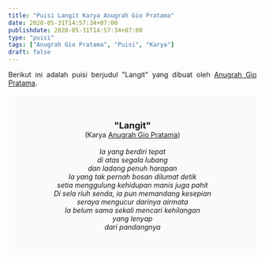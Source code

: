 ```yaml
---
title: "Puisi Langit Karya Anugrah Gio Pratama"
date: 2020-05-31T14:57:34+07:00
publishdate: 2020-05-31T14:57:34+07:00
type: "puisi"
tags: ["Anugrah Gio Pratama", "Puisi", "Karya"]
draft: false
---
```


<div dir="ltr" style="text-align: left;" trbidi="on"><div dir="ltr" style="text-align: left;" trbidi="on"><div style="text-align: justify;">Berikut ini adalah puisi berjudul "Langit" yang dibuat oleh <a href="https://ideide.id/puisi-anugrah-gio-pratama.html" target="_blank">Anugrah Gio Pratama</a>. </div><br /><div style="background: #FAFAFA; font-size: 14px; padding: 50px; text-align: center;"><span style="font-size: 18px;"><b>"Langit"</b></span><br />(Karya <a href="https://www.sekata.web.id/tags/anugrah-gio-pratama" target="_blank">Anugrah Gio Pratama</a>) <br /><br /><i>Ia yang berdiri tepat<br />
di atas segala lubang<br />
dan ladang penuh harapan<br />
Ia yang tak pernah bosan dilumat detik<br />
setia menggulung kehidupan manis juga pahit<br />
Di sela riuh senda, ia pun memandang kesepian<br />
seraya mengucur darinya airmata<br />
Ia belum sama sekali mencari kehilangan<br />
yang lenyap<br />
dari pandangnya</i></div></div></div>
